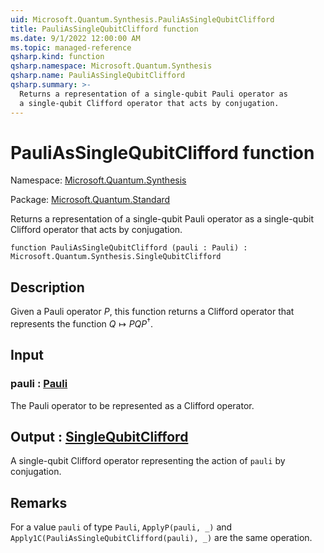 ```yaml
---
uid: Microsoft.Quantum.Synthesis.PauliAsSingleQubitClifford
title: PauliAsSingleQubitClifford function
ms.date: 9/1/2022 12:00:00 AM
ms.topic: managed-reference
qsharp.kind: function
qsharp.namespace: Microsoft.Quantum.Synthesis
qsharp.name: PauliAsSingleQubitClifford
qsharp.summary: >-
  Returns a representation of a single-qubit Pauli operator as
  a single-qubit Clifford operator that acts by conjugation.
---
```


# PauliAsSingleQubitClifford function

Namespace: [Microsoft.Quantum.Synthesis](xref:Microsoft.Quantum.Synthesis)

Package: [Microsoft.Quantum.Standard](https://nuget.org/packages/Microsoft.Quantum.Standard)


Returns a representation of a single-qubit Pauli operator asa single-qubit Clifford operator that acts by conjugation.

```qsharp
function PauliAsSingleQubitClifford (pauli : Pauli) : Microsoft.Quantum.Synthesis.SingleQubitClifford
```


## Description

Given a Pauli operator $P$, this function returns a Clifford operatorthat represents the function $Q \mapsto PQP^{\dagger}$.

## Input

### pauli : [Pauli](xref:microsoft.quantum.qsharp.valueliterals#pauli-literals)

The Pauli operator to be represented as a Clifford operator.



## Output : [SingleQubitClifford](xref:Microsoft.Quantum.Synthesis.SingleQubitClifford)

A single-qubit Clifford operator representing the action of `pauli` byconjugation.

## Remarks

For a value `pauli` of type `Pauli`, `ApplyP(pauli, _)` and`Apply1C(PauliAsSingleQubitClifford(pauli), _)` are the same operation.
